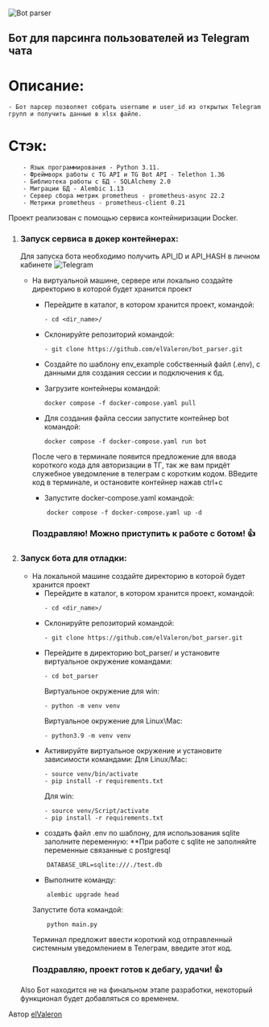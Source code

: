 
###
![Bot parser](https://github.com/elValeron/bot_parser)

## Бот для парсинга пользователей из Telegram чата


# Описание: 
    - Бот парсер позволяет собрать username и user_id из открытых Telegram групп и получить данные в xlsx файле.

# Стэк:
```
    - Язык программирования - Python 3.11.
    - Фреймворк работы с TG API и TG Bot API - Telethon 1.36
    - Библиотека работы с БД - SQLAlchemy 2.0
    - Миграции БД - Alembic 1.13
    - Сервер сбора метрик prometheus - prometheus-async 22.2
    - Метрики prometheus - prometheus-client 0.21
```

Проект реализован с помощью сервиса контейниризации Docker.

1. ### Запуск сервиса в докер контейнерах:
    Для запуска бота необходимо получить API_ID и API_HASH в личном кабинете ![Telegram](https://my.telegram.org/)

    - На виртуальной машине, сервере или локально создайте директорию в которой будет хранится проект
        
        - Перейдите в каталог, в котором хранится проект, командой:
            ```
            - cd <dir_name>/
            ```
        - Склонируйте репозиторий командой:
            ```
            - git clone https://github.com/elValeron/bot_parser.git
            ```
        - Создайте по шаблону env_example собственный файл (.env), с данными для создания сессии и подключения к бд.

        - Загрузите контейнеры командой: 
            ```
            docker compose -f docker-compose.yaml pull
            ```
        - Для создания файла сессии запустите контейнер bot командой:
            ```
            docker compose -f docker-compose.yaml run bot
            ```
        После чего в терминале появится предложение для ввода короткого кода для авторизации в ТГ, так же вам придёт служебное уведомление в телеграм с коротким кодом.
        ВВедите код в терминале, и остановите контейнер нажав ctrl+c
        - Запустите docker-compose.yaml командой:
        ```
            docker compose -f docker-compose.yaml up -d
        ```

        ### Поздравляю! Можно приступить к работе с ботом! :+1:
        
2. ### Запуск бота для отладки: 
    - На локальной машине создайте директорию в которой будет хранится проект
        - Перейдите в каталог, в котором хранится проект, командой:
            ```
            - cd <dir_name>/
            ```
        - Склонируйте репозиторий командой:
            ```
            - git clone https://github.com/elValeron/bot_parser.git
            ```
        - Перейдите в директорию bot_parser/ и установите виртуальное окружение командами:
            ```
            - cd bot_parser
            ```
            Виртуальное окружение для win:
            ```
            - python -m venv venv 
            ```
            Виртуальное окружение для Linux\Mac:
            ```
            - python3.9 -m venv venv
            ```
        - Активируйте виртуальное окружение и установите зависимости командами:
            Для Linux/Mac:
            ```
            - source venv/bin/activate
            - pip install -r requirements.txt
            ```
            Для win:
            ```
            - source venv/Script/activate
            - pip install -r requirements.txt
            ```
        - создать файл .env по шаблону, для использования sqlite заполните переменную:
            **При работе с sqlite не заполняйте переменные связанные с postgresql
        ```
            DATABASE_URL=sqlite:///./test.db
        ```
        - Выполните команду:
        ```
            alembic upgrade head
        ```
        Запустите бота командой:
        ```
            python main.py
        ```
        Терминал предложит ввести короткий код отправленный системным уведомлением в Телеграм, введите этот код.
        ### Поздравляю, проект готов к дебагу, удачи! :+1:


    Also Бот находится не на финальном этапе разработки, некоторый функционал будет добавляться со временем.

Автор [elValeron](https://github.com/elValeron/)